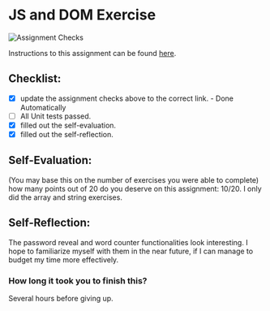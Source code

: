 JS and DOM Exercise
===================================
![Assignment Checks](https://github.com/IT3049C/JS-and-DOM-Exercises/workflows/Assignment%20Checks/badge.svg)

Instructions to this assignment can be found [here](https://it3049c.github.io/Material/Assignments/2.JavaScript_Exercises/).

## Checklist:
- [x] update the assignment checks above to the correct link. - Done Automatically
- [ ] All Unit tests passed.
- [x] filled out the self-evaluation.
- [x] filled out the self-reflection.

## Self-Evaluation: 
(You may base this on the number of exercises you were able to complete)
how many points out of 20 do you deserve on this assignment:
10/20. I only did the array and string exercises.

## Self-Reflection:
<!-- What did you learn that you found interesting -->
The password reveal and word counter functionalities look interesting. I hope to familiarize myself with them in the near
future, if I can manage to budget my time more effectively.

### How long it took you to finish this?
Several hours before giving up.